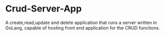 # Crud-Server-App
A create,read,update and delete application that runs a server written in GoLang, capable of hosting front end application for the CRUD functions.
